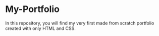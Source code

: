 # My-Portfolio
<p> In this repository, you will find my very first made from scratch portfolio created with only HTML and CSS. </p>


